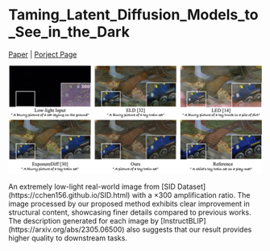 # Taming_Latent_Diffusion_Models_to_See_in_the_Dark

[Paper](https://arxiv.org/abs/2312.01027) | [Porject Page](https://csqiangwen.github.io/projects/ldm-sid/)

<p align='center'>
<img src='figs/Teaser.jpg' width=1000>
  <figcaption>
  <p class="section-content-text">
  An extremely low-light real-world image from [SID Dataset](https://cchen156.github.io/SID.html) with a ×300 amplification ratio. The image processed by our proposed method exhibits clear improvement in structural content, showcasing finer details compared to previous works. The description generated for each image by [InstructBLIP](https://arxiv.org/abs/2305.06500) also suggests that our result provides higher quality to downstream tasks.
  </p>
  </figcaption>
</p>



